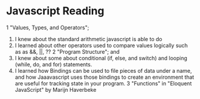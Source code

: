 # Javascript Reading
1 "Values, Types, and Operators";
1.  I knew about the standard arithmetic javascript is able to do
2. I learned about other operators used to compare values logically such as as &&, ||, ??
2 "Program Structure"; and
1. I knew about some about conditional (if, else, and switch) and looping (while, do, and for) statements.
2. I learned how Bindings can be used to file pieces of data under a name, and how Jaaavascript uses those bindings to create an environment that  are useful for tracking state in your program.
3 "Functions" in "Eloquent JavaScript" by Marijn Haverbeke
